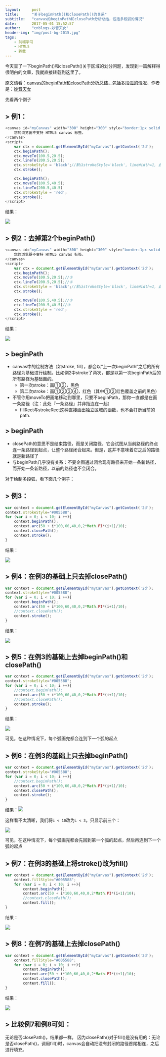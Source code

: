 ```yaml
---
layout:     post
title:      "关于beginPath()和closePath()的关系"
subtitle:   "canvas的beginPath和closePath分析总结，包括多段弧的情况"
date:       2017-05-01 15:52:57
author:     "cnblogs-妙音天女"
header-img: "img/post-bg-2015.jpg"
tags:
    - 前端学习
    - HTML5
    - 转载
---
```


今天查了一下beginPath()和closePath()关于区域的划分问题，发现到一篇解释得很明白的文章，我就直接转载到这里了。

原文请看：[canvas的beginPath和closePath分析总结，包括多段弧的情况](http://www.cnblogs.com/xuehaoyue/p/6549682.html)，作者是：[妙音天女](http://www.cnblogs.com/xuehaoyue/)



先看两个例子

## > 例1：          

```js
<canvas id="myCanvas" width="300" height="300" style="border:1px solid #000000;">
    您的浏览器不支持 HTML5 canvas 标签。
</canvas>
<script>
    var ctx = document.getElementById("myCanvas").getContext('2d');
    ctx.beginPath();
    ctx.moveTo(100.5,20.5);
    ctx.lineTo(200.5,20.5);
    ctx.strokeStyle = 'black';//默认strokeStyle='black', lineWidth=1, 此处可省略
    ctx.stroke();

    ctx.beginPath();
    ctx.moveTo(100.5,40.5);
    ctx.lineTo(200.5,40.5)
    ctx.strokeStyle = 'red';
    ctx.stroke();
</script>
```

结果：

![](http://upload-images.jianshu.io/upload_images/4334050-554f5b0120f78c32.png?imageMogr2/auto-orient/strip%7CimageView2/2/w/1240&_=1025222963)

## > 例2：去掉第2个beginPath()           

```js
<canvas id="myCanvas" width="300" height="300" style="border:1px solid #000000;">
    您的浏览器不支持 HTML5 canvas 标签。
</canvas>
<script>
    var ctx = document.getElementById("myCanvas").getContext('2d');
    ctx.beginPath();
    ctx.moveTo(100.5,20.5);//①
    ctx.lineTo(200.5,20.5);//②
    ctx.strokeStyle = 'black';//默认strokeStyle='black', lineWidth=1, 此处可省略
    ctx.stroke();

    ctx.moveTo(100.5,40.5);//③
    ctx.lineTo(200.5,40.5)//④
    ctx.strokeStyle = 'red';
    ctx.stroke();
</script>
```

 结果：

![](http://upload-images.jianshu.io/upload_images/4334050-afd7dc5060ecfb26.png?imageMogr2/auto-orient/strip%7CimageView2/2/w/1240&_=676773787)

## > beginPath

- canvas中的绘制方法（如stroke, fill），都会以“上一次beginPath”之后的所有路径为基础进行绘制。比如例2中stroke了两次，都是以第一次beginPath后的所有路径为基础画的。 
  - 第一次stroke：画①②，黑色
  - 第二次stroke：画①②③④，红色（其中①②红色覆盖之前的黑色）
- 不管你用moveTo把画笔移动到哪里，只要不beginPath，那你一直都是在画一条路径（注：此处『一条路径』并非指连在一起）
  - fillRect与strokeRect这种直接画出独立区域的函数，也不会打断当前的path.

## > beginPath

- closePath的意思不是结束路径，而是关闭路径，它会试图从当前路径的终点连一条路径到起点，让整个路径闭合起来。但是，这并不意味着它之后的路径就是新路径了
- 与beginPath几乎没有关系：不要企图通过闭合现有路径来开始一条新路径，而开始一条新路径，以前的路径也不会闭合。



对于绘制多段弧，看下面几个例子：

## > 例3：

```js
var context = document.getElementById("myCanvas").getContext('2d');
context.strokeStyle="#005588";
for (var i = 0; i < 10; i ++){
    context.beginPath();
    context.arc(50 + i*100,60,40,0,2*Math.PI*(i+1)/10);
    context.closePath();
    context.stroke();
}
```

 结果：

![](http://upload-images.jianshu.io/upload_images/4334050-25cad9e0ab38c434.png?imageMogr2/auto-orient/strip%7CimageView2/2/w/1240&_=258733916)

## > 例4：在例3的基础上只去掉closePath()           

```js
var context = document.getElementById("myCanvas").getContext('2d');
context.strokeStyle="#005588";
for (var i = 0; i < 10; i ++){
    context.beginPath();
    context.arc(50 + i*100,60,40,0,2*Math.PI*(i+1)/10);
    //context.closePath();
    context.stroke();
}
```

 结果：

![](http://upload-images.jianshu.io/upload_images/4334050-0bb5fd510067c93b.png?imageMogr2/auto-orient/strip%7CimageView2/2/w/1240&_=258733916)

## > 例5：在例3的基础上去掉beginPath()和closePath()           

```js
var context = document.getElementById("myCanvas").getContext('2d');
context.strokeStyle="#005588";
for (var i = 0; i < 10; i ++){
    //context.beginPath();
    context.arc(50 + i*100,60,40,0,2*Math.PI*(i+1)/10);
    //context.closePath();
    context.stroke();
}
```

  结果：

![](http://upload-images.jianshu.io/upload_images/4334050-1d19f2514750f19e.png?imageMogr2/auto-orient/strip%7CimageView2/2/w/1240&_=676773787)

可见，在这种情况下，每个弧画完都会连到下一个弧的起点

## > 例6：在例3的基础上只去掉beginPath()

```js
var context = document.getElementById("myCanvas").getContext('2d');
context.strokeStyle="#005588";
for (var i = 0; i < 10; i ++){
    //context.beginPath();
    context.arc(50 + i*100,60,40,0,2*Math.PI*(i+1)/10);
    context.closePath();
    context.stroke();
}
```

   结果：![](http://upload-images.jianshu.io/upload_images/4334050-d4a3e7c9adcf0a67.png?imageMogr2/auto-orient/strip%7CimageView2/2/w/1240&_=1026329061)

 这样看不太清晰，我们将`i < 10`改为`i < 3`，只显示前三个：

![](http://upload-images.jianshu.io/upload_images/4334050-67a18e6ce10735a6.png?imageMogr2/auto-orient/strip%7CimageView2/2/w/1240&_=1025222963)

可见，在这种情况下，每个弧画完都会先回到第一个弧的起点，然后再连到下一个弧的起点

## > 例7：在例3的基础上将stroke()改为fill()

```js
var context = document.getElementById("myCanvas").getContext('2d');
    context.fillStyle="#005588";
    for (var i = 0; i < 10; i ++){
        context.beginPath();
        context.arc(50 + i*100,60,40,0,2*Math.PI*(i+1)/10);
        //context.closePath();
        context.fill();
}
```

 结果：

![](http://upload-images.jianshu.io/upload_images/4334050-ea46f5c7a95d81e0.png?imageMogr2/auto-orient/strip%7CimageView2/2/w/1240&_=258733916)

## > 例8：在例7的基础上去掉closePath()

```js
var context = document.getElementById("myCanvas").getContext('2d');
    context.fillStyle="#005588";
    for (var i = 0; i < 10; i ++){
        context.beginPath();
        context.arc(50 + i*100,60,40,0,2*Math.PI*(i+1)/10);
        context.closePath();
        context.fill();
}
```

结果：

![](http://upload-images.jianshu.io/upload_images/4334050-c686b61bb947cf6a.png?imageMogr2/auto-orient/strip%7CimageView2/2/w/1240&_=1025222963)

## > 比较例7和例8可知：

无论是否closePath()，结果都一样。
因为closePath()对于fill()是没有用的：无论是否closePath()，调用fill()时，canvas会自动把没有封闭的路径首尾相连，之后进行填充。